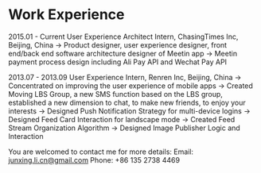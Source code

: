 # Work Experience

2015.01 - Current	User Experience Architect Intern, ChasingTimes Inc, Beijing, China
	→ Product designer, user experience designer, front end/back end software architecture designer of Meetin app
	→ Meetin payment process design including Ali Pay API and Wechat Pay API


2013.07 - 2013.09	User Experience Intern, Renren Inc, Beijing, China
	→ Concentrated on improving the user experience of mobile apps
	→ Created Moving LBS Group, a new SMS function based on the LBS group, established a new dimension to chat, to make new friends, to enjoy your interests
	→ Designed Push Notification Strategy for multi-device logins
	→ Designed Feed Card Interaction for landscape mode
	→ Created Feed Stream Organization Algorithm
	→ Designed Image Publisher Logic and Interaction



You are welcomed to contact me for more details:
		Email: junxing.li.cn@gmail.com
		Phone: +86 135 2738 4469
